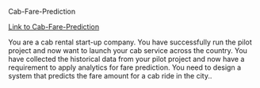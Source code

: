 
Cab-Fare-Prediction

[Link to Cab-Fare-Prediction](https://github.com/sanjaytallolli/Cab-Fare-Prediction)

You are a cab rental start-up company. You have successfully run the pilot project and now want to launch your cab service across the country. You have collected the historical data from your pilot project and now have a requirement to apply analytics for fare prediction. You need to design a system that predicts the fare amount for a cab ride in the city..
